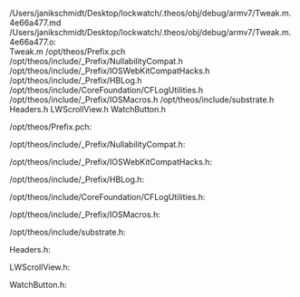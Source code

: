 /Users/janikschmidt/Desktop/lockwatch/.theos/obj/debug/armv7/Tweak.m.4e66a477.md /Users/janikschmidt/Desktop/lockwatch/.theos/obj/debug/armv7/Tweak.m.4e66a477.o: \
  Tweak.m /opt/theos/Prefix.pch \
  /opt/theos/include/_Prefix/NullabilityCompat.h \
  /opt/theos/include/_Prefix/IOSWebKitCompatHacks.h \
  /opt/theos/include/_Prefix/HBLog.h \
  /opt/theos/include/CoreFoundation/CFLogUtilities.h \
  /opt/theos/include/_Prefix/IOSMacros.h /opt/theos/include/substrate.h \
  Headers.h LWScrollView.h WatchButton.h

/opt/theos/Prefix.pch:

/opt/theos/include/_Prefix/NullabilityCompat.h:

/opt/theos/include/_Prefix/IOSWebKitCompatHacks.h:

/opt/theos/include/_Prefix/HBLog.h:

/opt/theos/include/CoreFoundation/CFLogUtilities.h:

/opt/theos/include/_Prefix/IOSMacros.h:

/opt/theos/include/substrate.h:

Headers.h:

LWScrollView.h:

WatchButton.h:
